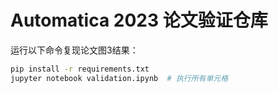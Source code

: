 # Automatica 2023 论文验证仓库
运行以下命令复现论文图3结果：
```bash
pip install -r requirements.txt
jupyter notebook validation.ipynb  # 执行所有单元格